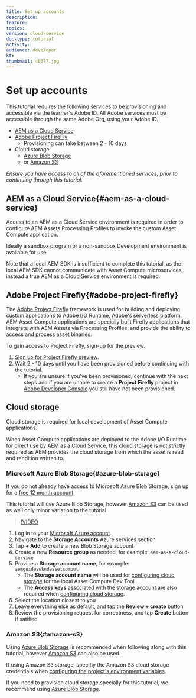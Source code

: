 ```yaml
---
title: Set up accounts
description: 
feature: 
topics: 
version: cloud-service
doc-type: tutorial
activity: 
audience: developer
kt: 
thumbnail: 40377.jpg
---
```


# Set up accounts

This tutorial requires the following services to be provisioning and accessible via the learner's Adobe ID. All Adobe services must be accessible through the same Adobe Org, using your Adobe ID.

+ [AEM as a Cloud Service](#aem-as-a-cloud-service)
+ [Adobe Project FireFly](#adobe-project-firefly) 
    + Provisioning can take between 2 - 10 days
+ Cloud storage
    + [Azure Blob Storage](https://azure.microsoft.com/en-us/services/storage/blobs/)
    + or [Amazon S3](https://aws.amazon.com/s3/?did=ft_card&trk=ft_card)

_Ensure you have access to all of the aforementioned services, prior to continuing through this tutorial._

## AEM as a Cloud Service{#aem-as-a-cloud-service}

Access to an AEM as a Cloud Service environment is required in order to configure AEM Assets Processing Profiles to invoke the custom Asset Compute application. 

Ideally a sandbox program or a non-sandbox Development environment is available for use.

Note that a local AEM SDK is insufficient to complete this tutorial, as the local AEM SDK cannot communicate with Asset Compute microservices, instead a true AEM as a Cloud Service environment is required.

## Adobe Project Firefly{#adobe-project-firefly}

The [Adobe Project Firefly](https://www.adobe.io/apis/experienceplatform/project-firefly.html) framework is used for building and deploying custom applications to Adobe I/O Runtime, Adobe's serverless platform. AEM Asset Compute applications are specially built Firefly applications that integrate with AEM Assets via Processing Profiles, and provide the ability to access and process asset binaries.

To gain access to Project Firefly, sign-up for the preview.

1. [Sign up for Project Firefly preview](https://adobeio.typeform.com/to/obqgRm). 
1. Wait 2 - 10 days until you have been provisioned before continuing with the tutorial.
    + If you are unsure if you've been provisioned, continue with the next steps and if you are unable to create a __Project Firefly__ project in [Adobe Developer Console](https://console.adobe.io) you still have not been provisioned.


## Cloud storage

Cloud storage is required for local development of Asset Compute applications. 

When Asset Compute applications are deployed to the Adobe I/O Runtime for direct use by AEM as a Cloud Service, this cloud storage is not strictly required as AEM provides the cloud storage from which the asset is read and rendition written to. 

### Microsoft Azure Blob Storage{#azure-blob-storage}

If you do not already have access to Microsoft Azure Blob Storage, sign up for a [free 12 month account](https://azure.microsoft.com/en-us/free/).

This tutorial will use Azure Blob Storage, however [Amazon S3](#amazon-s3) can be used as well only minor variation to the tutorial.

>[!VIDEO](https://video.tv.adobe.com/v/40377/?quality=12&learn=on)

1. Log in to your [Microsoft Azure account](https://azure.microsoft.com/en-us/account/).
1. Navigate to the __Storage Accounts__ Azure services section
1. Tap __+ Add__ to create a new Blob Storage account
1. Create a new __Resource group__ as needed, for example: `aem-as-a-cloud-service`
1. Provide a __Storage account name__, for example: `aemguideswkndassetcomput`
    + The __Storage account name__ will be used for [configuring cloud storage](../develop/environment-variables.md) for the local Asset Compute Dev Tool
    + The __Access keys__ associated with the storage account are also required when [configuring cloud storage](../develop/environment-variables.md).
1. Select the location closest to you
1. Leave everything else as default, and tap the __Review + create__ button
1. Review the provisioning request for correctness, and tap __Create__ button if satified


### Amazon S3{#amazon-s3} 

Using [Azure Blob Storage](#azure-blob-storage) is recommended when following along with this tutorial, however [Amazon S3](https://aws.amazon.com/s3/?did=ft_card&trk=ft_card) can also be used.

If using Amazon S3 storage, specifiy the Amazon S3 cloud storage credentials when [configuring the project's environment variables](../develop/environment-variables.md#amazon-s3).

If you need to provision cloud storage specially for this tutorial, we recommend using [Azure Blob Storage](#azure-blob-storage).

